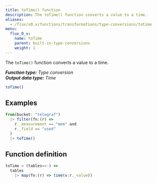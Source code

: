```yaml
---
title: toTime() function
description: The toTime() function converts a value to a time.
aliases:
  - /flux/v0.x/functions/transformations/type-conversions/totime
menu:
  flux_0_x:
    name: toTime
    parent: built-in-type-conversions
    weight: 1
---
```


The `toTime()` function converts a value to a time.

_**Function type:** Type conversion_  
_**Output data type:** Time_

```js
toTime()
```

## Examples
```js
from(bucket: "telegraf")
  |> filter(fn:(r) =>
    r._measurement == "mem" and
    r._field == "used"
  )
  |> toTime()
```

## Function definition
```js
toTime = (tables=<-) =>
  tables
    |> map(fn:(r) => time(v:r._value))
```
